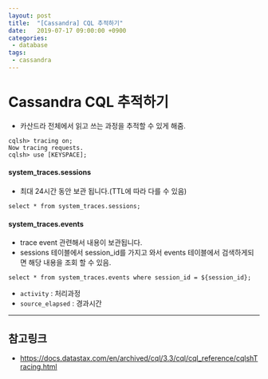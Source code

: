 ```yaml
---
layout: post
title:  "[Cassandra] CQL 추적하기"
date:   2019-07-17 09:00:00 +0900
categories:
 - database
tags: 
 - cassandra
---
```


# Cassandra CQL 추적하기
- 카산드라 전체에서 읽고 쓰는 과정을 추적할 수 있게 해줌.

```
cqlsh> tracing on;
Now tracing requests.
cqlsh> use [KEYSPACE];
```
#### system_traces.sessions
- 최대 24시간 동안 보관 됩니다.(TTL에 따라 다를 수 있음)

```cql
select * from system_traces.sessions;
```

#### system_traces.events
- trace event 관련해서 내용이 보관됩니다.
- sessions 테이블에서 session_id를 가지고 와서 events 테이블에서 검색하게되면 해당 내용을 조회 할 수 있음.

```cql
select * from system_traces.events where session_id = ${session_id};
```

- `activity` : 처리과정
- `source_elapsed` : 경과시간

---
## 참고링크
- https://docs.datastax.com/en/archived/cql/3.3/cql/cql_reference/cqlshTracing.html

